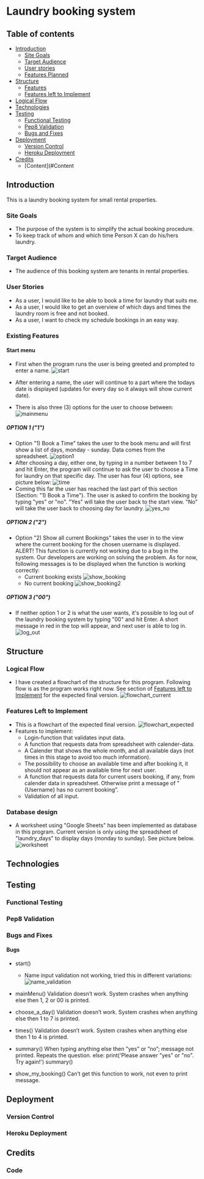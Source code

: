 # Laundry booking system

## Table of contents
* [Introduction](#Introduction)
    * [Site Goals](#Site-Goals)
    * [Target Audience](#Target-Audience)
    * [User stories](#User-Stories)
    * [Features Planned](#Features-Planned)
* [Structure](#Structure)
    * [Features](#Features)
    * [Features left to Implement](#Features-Left-to-Implement)
* [Logical Flow](#Logical-Flow)
* [Technologies](#Technologies)
* [Testing](#Testing)
    * [Functional Testing](#Functional-Testing)
    * [Pep8 Validation](#Pep8-Validation)
    * [Bugs and Fixes](#Bugs-and-Fixes)
* [Deployment](#Deployment)
    * [Version Control](#Version-Control)
    * [Heroku Deployment](#Heroku-Deployment)
* [Credits](#Credits)
  * [Content](#Content



## Introduction
This is a laundry booking system for small rental properties.

### Site Goals
* The purpose of the system is to simplify the actual booking procedure.
* To keep track of whom and which time Person X can do his/hers laundry. 

### Target Audience
* The audience of this booking system are tenants in rental properties. 

### User Stories
* As a user, I would like to be able to book a time for laundry that suits me.
* As a user, I would like to get an overview of which days and times the laundry room is free and not booked.
* As a user, I want to check my schedule bookings in an easy way.


### Existing Features
#### Start menu
* First when the program runs the user is being greeted and prompted to enter a name.
![start](/documents/images/pp3_start.png)

* After entering a name, the user will continue to a part where the todays date is displayed (updates for every day so it always will show current date).
* There is also three (3) options for the user to choose between:
![mainmenu](/documents/images/pp3_main_menu.png)

##### OPTION 1 ("1")
* Option "1) Book a Time" takes the user to the book menu and will first show a list of days, monday - sunday. Data comes from the spreadsheet.
![option1](/documents/images/pp3_option_1.png)
* After choosing a day, either one, by typing in a number between 1 to 7 and hit Enter, the program will continue to ask the user to choose a Time for laundry on that specific day. The user has four (4) options, see picture below:
![time](/documents/images/pp3_time.png)
* Coming this far the user has reached the last part of this section (Section: "1) Book a Time"). The user is asked to confirm the booking by typing "yes" or "no". "Yes" will take the user back to the start view. "No" will take the user back to choosing day for laundry.
![yes_no](/documents/images/pp3_yes_no.png)

##### OPTION 2 ("2")
* Option "2) Show all current Bookings" takes the user in to the view where the current booking for the chosen username is displayed. ALERT! This function is currently not working due to a bug in the system. Our developers are working on solving the problem. As for now, following messages is to be displayed when the function is working correctly:
    * Current booking exists
![show_booking](/documents/images/pp3_show_booking.png)
    * No current booking
![show_booking2](/documents/images/pp3_show_booking2.png)

##### OPTION 3 ("00")
* If neither option 1 or 2 is what the user wants, it's possible to log out of the laundry booking system by typing "00" and hit Enter. A short message in red in the top will appear, and next user is able to log in.
![log_out](/documents/images/pp3_log_out.png)    

## Structure
### Logical Flow
* I have created a flowchart of the structure for this program. Following flow is as the program works right now. See section of [Features left to Implement](#Features-Left-to-Implement) for the expected final version.
![flowchart_current](/documents/images/pp3_flowchart2.png)


### Features Left to Implement
* This is a flowchart of the expected final version. 
![flowchart_expected](/documents/images/pp3_flowchart.png)
* Features to implement:
    * Login-function that validates input data.
    * A function that requests data from spreadsheet with calender-data.
    * A Calender that shows the whole month, and all available days (not times in this stage to avoid too much information).
    * The possibility to choose an available time and after booking it, it should not appear as an available time for next user.
    * A function that requests data for current users booking, if any, from calender data in spreadsheet. Otherwise print a message of "{Username} has no current booking".
    * Validation of all input.

### Database design
* A worksheet using "Google Sheets" has been implemented as database in this program. Current version is only using the spreadsheet of "laundry_days" to display days (monday to sunday). See picture below.
![worksheet](/documents/images/pp3_worksheet.png)




## Technologies

## Testing

### Functional Testing

### Pep8 Validation

### Bugs and Fixes
#### Bugs
* start()
    * Name input validation not working, tried this in different variations:
	![name_validation](/documents/images/pp3_input_validation.png)
    

* mainMenu()
Validation doesn’t work. System crashes when anything else then 1, 2 or 00 is printed.

* choose_a_day()
Validation doesn’t work. System crashes when anything else then 1 to 7 is printed.

* times()
Validation doesn’t work. System crashes when anything else then 1 to 4 is printed.

* summary()
When typing anything else then ”yes” or ”no”; message not printed. Repeats the question.
	else:
        print('Please answer "yes" or "no". Try again!')
    summary()

* show_my_booking()
Can’t get this function to work, not even to print message. 


## Deployment

### Version Control

### Heroku Deployment

## Credits
### Code